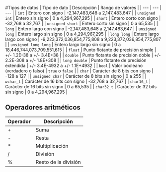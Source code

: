 #Tipos de datos
| Tipo de dato | Descripción | Rango de valores |
| --- | --- | --- |
| `int` | Entero con signo | -2,147,483,648 a 2,147,483,647 |
| `unsigned int` | Entero sin signo | 0 a 4,294,967,295 |
| `short` | Entero corto con signo | -32,768 a 32,767 |
| `unsigned short` | Entero corto sin signo | 0 a 65,535 |
| `long` | Entero largo con signo | -2,147,483,648 a 2,147,483,647 |
| `unsigned long` | Entero largo sin signo | 0 a 4,294,967,295 |
| `long long` | Entero largo largo con signo | -9,223,372,036,854,775,808 a 9,223,372,036,854,775,807 |
| `unsigned long long` | Entero largo largo sin signo | 0 a 18,446,744,073,709,551,615 |
| `float` | Punto flotante de precisión simple | +/- 1.2E-38 a +/- 3.4E+38 |
| `double` | Punto flotante de precisión doble | +/- 2.2E-308 a +/- 1.8E+308 |
| `long double` | Punto flotante de precisión extendida | +/- 3.4E-4932 a  +/- 1.1E+4932 |
| `bool` | Valor booleano (verdadero o falso) | `true` o `false` |
| `char` | Carácter de 8 bits con signo | -128 a 127 |
| `unsigned char` | Carácter de 8 bits sin signo | 0 a 255 |
| `wchar_t` | Carácter de 16 bits con signo | -32,768 a 32,767 |
| `char16_t` | Carácter de 16 bits sin signo | 0 a 65,535 |
| `char32_t` | Carácter de 32 bits sin signo | 0 a 4,294,967,295 |

## Operadores aritméticos
| Operador | Descripción |
| -------- | ----------- |
| +        | Suma        |
| -        | Resta       |
| *        | Multiplicación |
| /        | División    |
| %        | Resto de la división |
